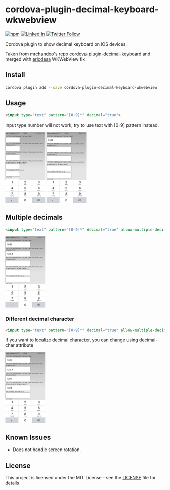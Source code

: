 # cordova-plugin-decimal-keyboard-wkwebview
[![npm](https://img.shields.io/npm/dt/raspberry-pi-mjpeg-server.svg)](https://www.npmjs.com/package/raspberry-pi-mjpeg-server) [![Linked In](https://img.shields.io/badge/Linked-In-blue.svg)](https://www.linkedin.com/in/john-i-doherty) [![Twitter Follow](https://img.shields.io/twitter/follow/CambridgeMVP.svg?style=social&label=Twitter&style=plastic)](https://twitter.com/CambridgeMVP)

Cordova plugin to show decimal keyboard on iOS devices.

Taken from [mrchandoo's](https://github.com/mrchandoo) repo [cordova-plugin-decimal-keyboard](https://github.com/mrchandoo/cordova-plugin-decimal-keyboard) and merged with [ericdesa](https://github.com/ericdesa) WKWebView fix.

## Install

```bash
cordova plugin add --save cordova-plugin-decimal-keyboard-wkwebview
```

## Usage

```html
<input type="text" pattern="[0-9]*" decimal="true">
```

Input type number will not work, try to use text with [0-9] pattern instead.

<img src="screenshots/basic-usage.png" width="25%" height="25%" /> <img src="screenshots/basic-usage-typed-content.png" width="25%" height="25%" />

## Multiple decimals

```html
<input type="text" pattern="[0-9]*" decimal="true" allow-multiple-decimals="true">
```

<img src="screenshots/multiple-decimals.png" width="25%" height="25%" />

### Different decimal character

```html
<input type="text" pattern="[0-9]*" decimal="true" allow-multiple-decimals="false" decimal-char=",">
```

If you want to localize decimal character, you can change using decimal-char attribute

<img src="screenshots/different-decimal-char.png" width="25%" height="25%" />

## Known Issues
* Does not handle screen rotation.
## License

This project is licensed under the MIT License - see the [LICENSE](LICENSE) file for details
